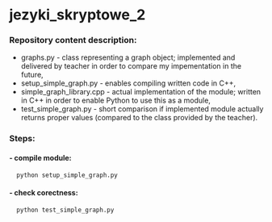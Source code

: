 # jezyki_skryptowe_2

### Repository content description:

* graphs.py - class representing a graph object; implemented and delivered by teacher in order to compare my impementation in the future,
* setup_simple_graph.py - enables compiling written code in C++,
* simple_graph_library.cpp - actual implementation of the module; written in C++ in order to enable Python to use this as a module,
* test_simple_graph.py - short comparison if implemented module actually returns proper values (compared to the class provided by the teacher).

### Steps:
#### - compile module: 
``` 
  python setup_simple_graph.py
```
#### - check corectness: 
``` 
  python test_simple_graph.py
```
